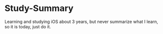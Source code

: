 # Study-Summary
Learning and studying iOS about 3 years, but never summarize what I learn, so it is today, just do it.
